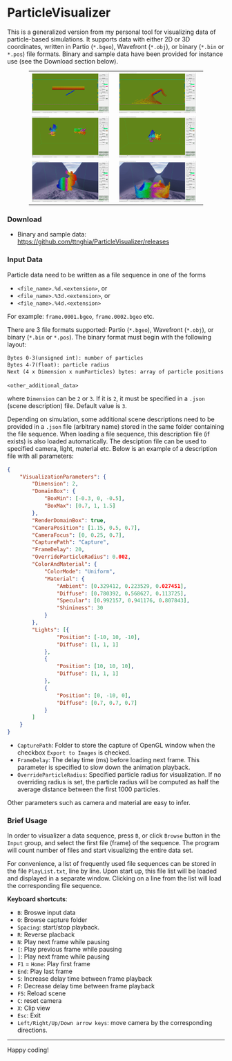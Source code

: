 # ParticleVisualizer

This is a generalized version from my personal tool for visualizing data of particle-based simulations.
It supports data with either 2D or 3D coordinates, written in Partio (`*.bgeo`), Wavefront (`*.obj`), or binary (`*.bin` or `*.pos`) file formats.
Binary and sample data have been provided for instance use (see the Download section below).


<p align="center">
<table style="border-collapse: collapse; border: none; width: 80%; margin-left:10%; margin-right:10%">
<tr>
<td><img src="Screenshots/StrandCollisions1.png" alt="A screenshot of the program" style="width: 95%;"/></td>
<td><img src="Screenshots/StrandCollisions2.png" alt="A screenshot of the program" style="width: 95%;"/></td>
</tr>
<tr>
<td><img src="Screenshots/TwoDragons1.png" alt="A screenshot of the program" style="width: 95%;"/></td>
<td><img src="Screenshots/TwoDragons2.png" alt="A screenshot of the program" style="width: 95%;"/></td>
</tr>
<tr>
<td><img src="Screenshots/BunnyFluid1.png" alt="A screenshot of the program" style="width: 95%;"/></td>
<td><img src="Screenshots/BunnyFluid2.png" alt="A screenshot of the program" style="width: 95%;"/></td>
</tr>
</table>
</p>





### Download

* Binary and sample data: https://github.com/ttnghia/ParticleVisualizer/releases



### Input Data

Particle data need to be written as a file sequence in one of the forms
* `<file_name>.%d.<extension>`, or
* `<file_name>.%3d.<extension>`, or
* `<file_name>.%4d.<extension>`

For example: `frame.0001.bgeo`, `frame.0002.bgeo` etc.

There are 3 file formats supported: Partio (`*.bgeo`), Wavefront (`*.obj`), or binary (`*.bin` or `*.pos`).
The binary format must begin with the following layout:
```
Bytes 0-3(unsigned int): number of particles
Bytes 4-7(float): particle radius
Next (4 x Dimension x numParticles) bytes: array of particle positions

<other_additional_data>
```
where `Dimension` can be `2` or `3`. If it is `2`, it must be specified in a `.json` (scene description) file. Default value is `3`.

Depending on simulation, some additional scene descriptions need to be provided in a `.json` file (arbitrary name) stored in the same folder containing the file sequence. When loading a file sequence, this description file (if exists) is also loaded automatically.
The desciption file can be used to specified camera, light, material etc. Below is an example of a description file with all parameters:
```json
{
    "VisualizationParameters": {
        "Dimension": 2,
        "DomainBox": {
            "BoxMin": [-0.3, 0, -0.5],
            "BoxMax": [0.7, 1, 1.5]
        },
        "RenderDomainBox": true,
        "CameraPosition": [1.15, 0.5, 0.7],
        "CameraFocus": [0, 0.25, 0.7],
        "CapturePath": "Capture",
        "FrameDelay": 20,
        "OverrideParticleRadius": 0.002,
        "ColorAndMaterial": {
            "ColorMode": "Uniform",
            "Material": {
                "Ambient": [0.329412, 0.223529, 0.027451],
                "Diffuse": [0.780392, 0.568627, 0.113725],
                "Specular": [0.992157, 0.941176, 0.807843],
                "Shininess": 30
            }
        },
        "Lights": [{
                "Position": [-10, 10, -10],
                "Diffuse": [1, 1, 1]
            },
            {
                "Position": [10, 10, 10],
                "Diffuse": [1, 1, 1]
            },
            {
                "Position": [0, -10, 0],
                "Diffuse": [0.7, 0.7, 0.7]
            }
        ]
    }
}
```

* `CapturePath`: Folder to store the capture of OpenGL window when the checkbox `Export to Images` is checked.
* `FrameDelay`: The delay time (ms) before loading next frame. This parameter is specified to slow down the animation playback.
* `OverrideParticleRadius`: Specified particle radius for visualization. If no overriding radius is set, the particle radius will be computed as half the average distance between the first 1000 particles.

Other parameters such as camera and material are easy to infer.




### Brief Usage


In order to visualizer a data sequence, press `B`, or click `Browse` button in the `Input` group, and select the first file (frame) of the sequence. The program will count number of files and start visualizing the entire data set.

For convenience, a list of frequently used file sequences can be stored in the file `PlayList.txt`, line by line.
Upon start up, this file list will be loaded and displayed in a separate window. Clicking on a line from the list will load the corresponding file sequence.

**Keyboard shortcuts**:
* `B`: Broswe input data
* `O`: Browse capture folder
* `Spacing`: start/stop playback.
* `R`: Reverse placback
* `N`: Play next frame while pausing
* `[`: Play previous frame while pausing
* `]`: Play next frame while pausing
* `F1` = `Home`: Play first frame
* `End`: Play last frame
* `S`: Increase delay time between frame playback
* `F`: Decrease delay time between frame playback
* `F5`: Reload scene
* `C`: reset camera
* `X`: Clip view
* `Esc`: Exit
* `Left/Right/Up/Down arrow keys`: move camera by the corresponding directions.

---
Happy coding!